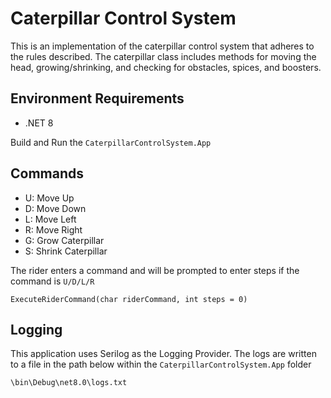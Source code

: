 # Caterpillar Control System

This is an implementation of the caterpillar control system that adheres to the rules described. 
The caterpillar class includes methods for moving the head, growing/shrinking, and checking for obstacles, spices, and boosters. 

## Environment Requirements

* .NET 8

Build and Run the ```CaterpillarControlSystem.App```

## Commands

* U: Move Up
* D: Move Down
* L: Move Left 
* R: Move Right
* G: Grow Caterpillar
* S: Shrink Caterpillar

The rider enters a command and will be prompted to enter steps if the command is ```U/D/L/R```

```c-sharp
ExecuteRiderCommand(char riderCommand, int steps = 0)
```

## Logging

This application uses Serilog as the Logging Provider. The logs are written to a file in the path below within the ```CaterpillarControlSystem.App``` folder

```curl
\bin\Debug\net8.0\logs.txt
```